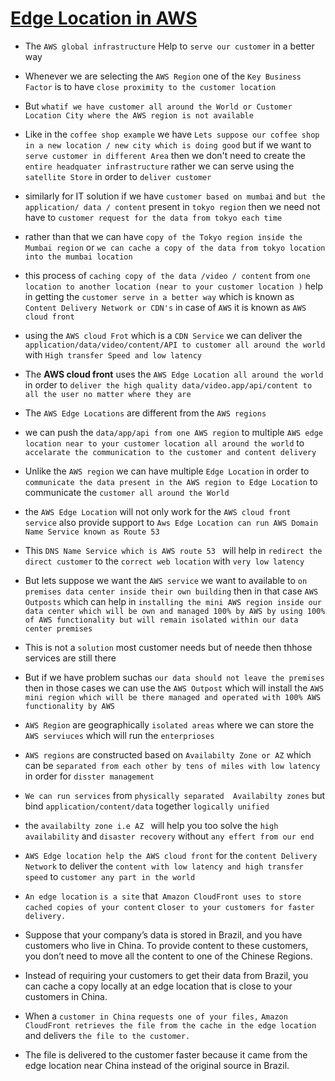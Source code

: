 # <ins> Edge Location in AWS </ins> #

- The `AWS global infrastructure` Help to `serve our customer` in a better way

- Whenever we are selecting the `AWS Region` one of the `Key Business Factor` is to have `close proximity to the customer location`

- But `whatif we have customer all around the World or Customer Location City where the AWS region is not available`

- Like  in the `coffee shop example` we have `Lets suppose our coffee shop in a new location / new city which is doing good` but if we want to `serve customer in different Area` then we don't need to create the `entire headquater infrastructure` rather we can serve using the `satellite Store` in order to `deliver customer`

- similarly for IT solution if we have `customer based on mumbai` and `but the application/ data / content` present in `tokyo region` then we need not have to `customer request for the data from tokyo each time`

- rather than that we can have `copy of the Tokyo region inside the Mumbai region` or `we can cache a copy of the data from tokyo location into the mumbai location`

- this process of `caching copy of the data /video / content` from `one location to another location (near to your customer location )` help in getting the `customer serve in a better way` which is known as `Content Delivery Network or CDN's` in case of `AWS` it is known as `AWS cloud front`

- using the `AWS cloud Frot` which is a `CDN Service` we can deliver the `application/data/video/content/API to customer all around the world` with `High transfer Speed and low latency`

- The **AWS cloud front** uses the `AWS Edge Location all around the world` in order to `deliver the high quality data/video.app/api/content to all the user no matter where they are`

- The `AWS Edge Locations` are different from the `AWS regions` 

- we can push the `data/app/api from one AWS region` to multiple `AWS edge location near to your customer location all around the world` to `accelarate the communication to the customer and content delivery`

- Unlike the `AWS region` we can have multiple `Edge Location` in order to `communicate the data present in the AWS region to Edge Location` to communicate the `customer all around the World`

- the `AWS Edge Location` will not only work for the `AWS cloud front service` also provide support to `Aws Edge Location can run AWS Domain Name Service known as Route 53`

- This `DNS Name Service which is AWS route 53 ` will help in `redirect the direct customer` to the `correct web location` with `very low latency`

- But lets suppose we want the `AWS service` we want to available to `on premises data center inside their own building` then in that case `AWS Outposts` which can help in `installing the mini AWS region inside our data center which will be own and managed 100% by AWS by using 100% of AWS functionality but will remain isolated within our data center premises`

- This is not a `solution` most customer needs but of neede then thhose services are still there

- But if we have problem suchas `our data should not leave the premises` then in those cases we can use the `AWS Outpost` which will install the `AWS mini region which will be there managed and operated with 100% AWS functionality by AWS `  

- `AWS Region` are geographically `isolated areas` where we can store the `AWS serviuces` which will run the `enterprioses`

- `AWS regions` are constructed based on `Availabilty Zone or AZ` which can be `separated from each other by tens of miles with low latency` in order for `disster management`

- `We can run services` from `physically separated  Availabilty zones` but bind `application/content/data` together `logically unified`

- the `availabilty zone i.e AZ ` will help you too solve the `high availability` and `disaster recovery` without `any effert from our end`

- `AWS Edge location help the AWS cloud front` for the `content Delivery Network` to deliver the `content with low latency and high transfer speed` to `customer any part in the world`

- `An edge location` `is a site` that` Amazon CloudFront uses to store cached copies of your content` c`loser to your customers for faster delivery.`

- Suppose that your company’s data is stored in Brazil, and you have customers who live in China. To provide content to these customers, you don’t need to move all the content to one of the Chinese Regions.

- Instead of requiring your customers to get their data from Brazil, you can cache a copy locally at an edge location that is close to your customers in China.

- When a `customer in China` `requests one of your files,` `Amazon CloudFront retrieves the file from the cache in the edge location` and delivers `the file to the customer.`

- The file is delivered to the customer faster because it came from the edge location near China instead of the original source in Brazil.